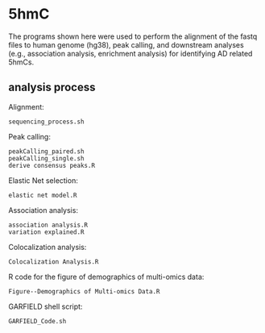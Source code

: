 # 5hmC
The programs shown here were used to perform the alignment of the fastq files to human genome (hg38), peak calling, and downstream analyses (e.g., association analysis, enrichment analysis) for identifying AD related 5hmCs.

## analysis process
Alignment:

    sequencing_process.sh


Peak calling:

    peakCalling_paired.sh
    peakCalling_single.sh
    derive consensus peaks.R


Elastic Net selection:

    elastic net model.R

    
Association analysis:

    association analysis.R
    variation explained.R


Colocalization analysis:

    Colocalization Analysis.R


R code for the figure of demographics of multi-omics data:

    Figure--Demographics of Multi-omics Data.R


GARFIELD shell script:

    GARFIELD_Code.sh


